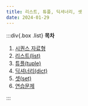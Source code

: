 ```yaml
---
title: 리스트, 튜플, 딕셔너리, 셋
date: 2024-01-29
---
```


:::div{.box .list}
**목차**

1. [시퀀스 자료형](/python/chapter05/05-1)
2. [리스트(list)](/python/chapter05/05-2)
3. [튜플(tuple)](/python/chapter05/05-3)
4. [딕셔너리(dict)](/python/chapter05/05-4)
5. [셋(set)](/python/chapter05/05-5)
6. [연습문제](/python/chapter05/05-6)

:::
